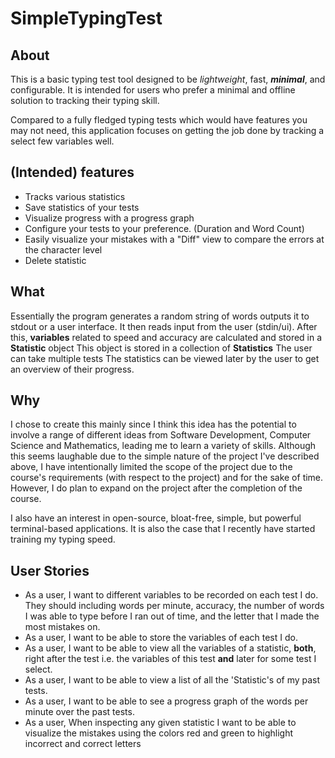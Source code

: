 # SimpleTypingTest

## About
This is a basic typing test tool designed to be *lightweight*, fast, ***minimal***, and configurable.
It is intended for users who prefer a minimal and offline solution to tracking their typing skill.

Compared to a fully fledged typing tests which would have features you may not need, 
this application focuses on getting the job done by tracking a select few variables well.

## (Intended) features
- Tracks various statistics
- Save statistics of your tests
- Visualize progress with a progress graph
- Configure your tests to your preference. (Duration and Word Count)
- Easily visualize your mistakes with a "Diff" view to compare the errors at the character level
- Delete statistic

## What
Essentially the program generates a random string of words outputs it to stdout or a user interface.
It then reads input from the user (stdin/ui).
After this, **variables** related to speed and accuracy are calculated and stored in a **Statistic** object
This object is stored in a collection of **Statistics**
The user can take multiple tests
The statistics can be viewed later by the user to get an overview of their progress.

## Why
I chose to create this mainly since I think this idea has the potential to involve a range of different ideas from Software Development, Computer Science and Mathematics, leading me to learn a variety of skills.
Although this seems laughable due to the simple nature of the project I've described above, I have intentionally limited the scope of the project due to the course's requirements (with respect to the project) and for the sake of time.
However, I do plan to expand on the project after the completion of the course.

I also have an interest in open-source, bloat-free, simple, but powerful terminal-based applications. 
It is also the case that I recently have started training my typing speed.


## User Stories
- As a user, I want to different variables to be recorded on each test I do. They should including words per minute, accuracy, the number of words I was able to type before I ran out of time, and the letter that I made the most mistakes on.
- As a user, I want to be able to store the variables of each test I do.
- As a user, I want to be able to view all the variables of a statistic, **both**, right after the test i.e. the variables of this test **and** later for some test I select.
- As a user, I want to be able to view a list of all the 'Statistic's of my past tests.
- As a user, I want to be able to see a progress graph of the words per minute over the past tests.
- As a user, When inspecting any given statistic I want to be able to visualize the mistakes using the colors red and green to highlight incorrect and correct letters 


